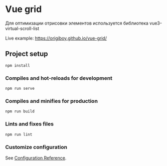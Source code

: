 # Vue grid

Для оптимизации отрисовки элементов используется библиотека vue3-virtual-scroll-list

Live example: https://origiboy.github.io/vue-grid/

## Project setup
```
npm install
```

### Compiles and hot-reloads for development
```
npm run serve
```

### Compiles and minifies for production
```
npm run build
```

### Lints and fixes files
```
npm run lint
```

### Customize configuration
See [Configuration Reference](https://cli.vuejs.org/config/).
